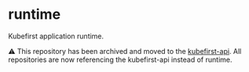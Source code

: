 # runtime

Kubefirst application runtime.


⚠️ This repository has been archived and moved to the [kubefirst-api](https://github.com/kubefirst/kubefirst-api). All repositories are now referencing the kubefirst-api instead of runtime.
